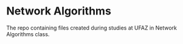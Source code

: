 # Network Algorithms

The repo containing files created during studies at UFAZ in Network Algorithms class.